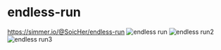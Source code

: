 # endless-run

https://simmer.io/@SoicHer/endless-run
![endless run](https://user-images.githubusercontent.com/56169407/143747460-5f6c06d1-0ee2-43da-82e3-654ca3b623aa.png)
![endless run2](https://user-images.githubusercontent.com/56169407/143747494-9c03040d-b658-4ee1-bbc1-afa760351f68.png)
![endless run3](https://user-images.githubusercontent.com/56169407/143747513-c7016493-6901-4f4b-b39a-7f03f94ac7a6.png)
